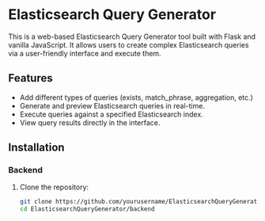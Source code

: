 # Elasticsearch Query Generator

This is a web-based Elasticsearch Query Generator tool built with Flask and vanilla JavaScript. It allows users to create complex Elasticsearch queries via a user-friendly interface and execute them.

## Features
- Add different types of queries (exists, match_phrase, aggregation, etc.)
- Generate and preview Elasticsearch queries in real-time.
- Execute queries against a specified Elasticsearch index.
- View query results directly in the interface.

## Installation

### Backend
1. Clone the repository:
   ```bash
   git clone https://github.com/yourusername/ElasticsearchQueryGenerator.git
   cd ElasticsearchQueryGenerator/backend
